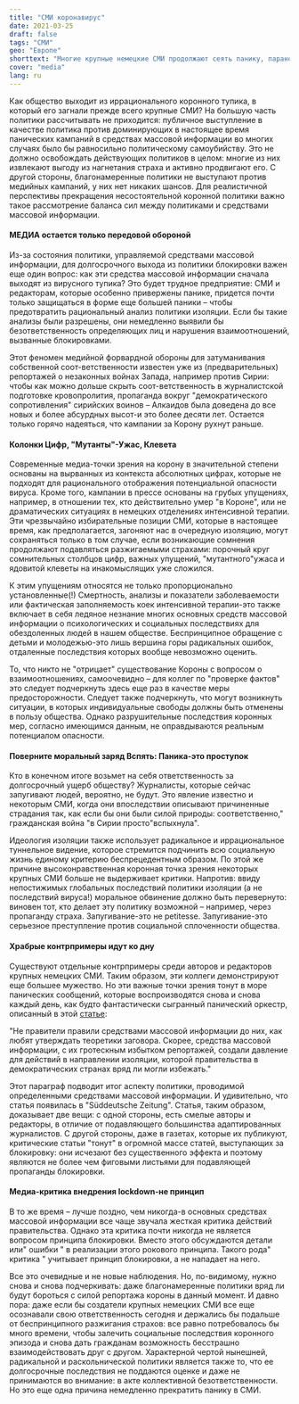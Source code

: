 ```yaml
---
title: "СМИ коронавирус"
date: 2021-03-25
draft: false
tags: "СМИ"
geo: "Европе"
shorttext: "Многие крупные немецкие СМИ продолжают сеять панику, паранойю и раскол. СМИ, которые хотят удержать нас в условиях диктатуры."
cover: "media"
lang: ru
---
```


Как общество выходит из иррационального коронного тупика, в который его загнали прежде всего крупные СМИ? На большую часть политики рассчитывать не приходится: публичное выступление в качестве политика против доминирующих в настоящее время панических кампаний в средствах массовой информации во многих случаях было бы равносильно политическому самоубийству. Это не должно освобождать действующих политиков в целом: многие из них извлекают выгоду из нагнетания страха и активно продвигают его. С другой стороны, благонамеренные политики не выступают против медийных кампаний, у них нет никаких шансов. Для реалистичной перспективы прекращения несостоятельной коронной политики важно такое рассмотрение баланса сил между политиками и средствами массовой информации.

#### МЕДИА остается только передовой обороной

Из-за состояния политики, управляемой средствами массовой информации, для долгосрочного выхода из политики блокировки важен еще один вопрос: как эти средства массовой информации сначала выходят из вирусного тупика? Это будет трудное предприятие: СМИ и редакторам, которые особенно привержены панике, придется почти только защищаться в форме еще большей паники – чтобы предотвратить рациональный анализ политики изоляции. Если бы такие анализы были разрешены, они немедленно выявили бы безответственность определяющих лиц и нарушения взаимоотношений, вызванные блокировками.

Этот феномен медийной форвардной обороны для затуманивания собственной соот-ветственности известен уже из (предварительных) репортажей о незаконных войнах Запада, например против Сирии: чтобы как можно дольше скрыть соот-ветственность в журналистской подготовке кровопролития, пропаганда вокруг "демократического сопротивления" сирийских воинов – Алкаидов была доведена до все новых и более абсурдных высот-и это более десяти лет. Остается только горячо надеяться, что кампании за Корону рухнут раньше.

#### Колонки Цифр, "Мутанты"-Ужас, Клевета

Современные медиа-точки зрения на корону в значительной степени основаны на вырванных из контекста абсолютных цифрах, которые не подходят для рационального отображения потенциальной опасности вируса. Кроме того, кампании в прессе основаны на грубых упущениях, например, в отношении тех, кто действительно умер "в Короне", или не драматических ситуациях в немецких отделениях интенсивной терапии. Эти чрезвычайно избирательные позиции СМИ, которые в настоящее время, как предполагается, загоняют нас в очередную изоляцию, могут сохраняться только в том случае, если возникающие сомнения продолжают подавляться разжигаемыми страхами: порочный круг сомнительных столбцов цифр, важных упущений, "мутантного"ужаса и ядовитой клеветы на инакомыслящих уже сложился.

К этим упущениям относятся не только пропорционально установленные(!) Смертность, анализы и показатели заболеваемости или фактическая заполняемость коек интенсивной терапии-это также включает в себя ледяное незнание многих основных средств массовой информации о психологических и социальных последствиях для обездоленных людей в нашем обществе. Беспринципное обращение с детьми и молодежью-это лишь вершина горы радикальных ошибок, отдаленные последствия которых вообще невозможно оценить.

То, что никто не "отрицает" существование Короны с вопросом о взаимоотношениях, самоочевидно – для коллег по "проверке фактов" это следует подчеркнуть здесь еще раз в качестве меры предосторожности. Следует также подчеркнуть, что могут возникнуть ситуации, в которых индивидуальные свободы должны быть отменены в пользу общества. Однако разрушительные последствия коронных мер, согласно имеющимся данным, не оправдываются реальным потенциалом опасности.

#### Поверните моральный заряд Вспять: Паника-это проступок

Кто в конечном итоге возьмет на себя ответственность за долгосрочный ущерб обществу? Журналисты, которые сейчас запугивают людей, вероятно, не будут. Это явление известно и некоторым СМИ, когда они впоследствии описывают причиненные страдания так, как если бы они были силой природы: соответственно," гражданская война "в Сирии просто"вспыхнула".

Идеология изоляции также использует радикальное и иррациональное туннельное видение, которое стремится подчинить всю социальную жизнь единому критерию беспрецедентным образом. По этой же причине высоконравственная коронная точка зрения некоторых крупных СМИ больше не выдерживает критики. Напротив: ввиду непостижимых глобальных последствий политики изоляции (а не последствий вируса!) моральное обвинение должно быть перевернуто: виновен тот, кто делает эту политику возможной – например, через пропаганду страха. Запугивание-это не petitesse. Запугивание-это серьезное преступление против социальной сплоченности общества.

#### Храбрые контрпримеры идут ко дну

Существуют отдельные контрпримеры среди авторов и редакторов крупных немецких СМИ. Таким образом, эти коллеги демонстрируют еще большее мужество. Но эти важные точки зрения тонут в море панических сообщений, которые воспроизводятся снова и снова каждый день, как будто фантастически сыгранный панический оркестр, описанный в этой [статье](https://www.sueddeutsche.de/medien/russ-mohl-gastbeitrag-corona-panikorchester-1.5075025 "Das Corona-Panikorchester"):

"Не правители правили средствами массовой информации до них, как любят утверждать теоретики заговора. Скорее, средства массовой информации, с их гротескным избытком репортажей, создали давление для действий в направлении изоляции, которой правительства в демократических странах вряд ли могли избежать."

Этот параграф подводит итог аспекту политики, проводимой определенными средствами массовой информации. И удивительно, что статья появилась в "Süddeutsche Zeitung". Статья, таким образом, доказывает две вещи: с одной стороны, есть смелые авторы и редакторы, в отличие от подавляющего большинства адаптированных журналистов. С другой стороны, даже в газетах, которые их публикуют, критические статьи "тонут" в огромной массе статей, выступающих за блокировку: они исчезают без существенного эффекта и поэтому являются не более чем фиговыми листьями для подавляющей пропаганды блокировки.

#### Медиа-критика внедрения lockdown-не принцип

В то же время – лучше поздно, чем никогда-в основных средствах массовой информации все чаще звучала жесткая критика действий правительства. Однако эта критика почти никогда не является вопросом принципа блокировки. Вместо этого обсуждаются детали или" ошибки " в реализации этого рокового принципа. Такого рода" критика " учитывает принцип блокировки, а не нападает на него.

Все это очевидные и не новые наблюдения. Но, по-видимому, нужно снова и снова подчеркивать: даже благонамеренные политики вряд ли будут бороться с силой репортажа короны в данный момент. И давно пора: даже если бы создатели крупных немецких СМИ все еще осознавали свою ответственность сегодня и держались бы подальше от беспринципного разжигания страхов: все равно потребовалось бы много времени, чтобы залечить социальные последствия коронного эпизода и снова дать гражданам возможность бесстрашно взаимодействовать друг с другом. Характерной чертой нынешней, радикальной и раскольнической политики является также то, что ее долгосрочные последствия не поддаются оценке и даже не принимаются во внимание: в акте коллективной безответственности. Но это еще одна причина немедленно прекратить панику в СМИ.
